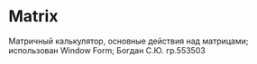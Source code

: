 # Matrix
Матричный калькулятор, основные действия над матрицами;
 использован Window Form;
 Богдан С.Ю. гр.553503
